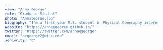 ```yaml
---
name: "Anna George"
role: "Graduate Student"
photo: "AnnaGeorge.jpg"
biography: "I’m a first-year M.S. student in Physical Geography interested in paleoecology, climate change, and data visualization. My master's project involves reimagining Ice Age Mapper, an interactive pollen viewer."
website: "https://annaegeorge.github.io/"
twitter: "https://twitter.com/annaegeorge"
email: "aegeorge2@wisc.edu"
seniority: "6"
---
```

